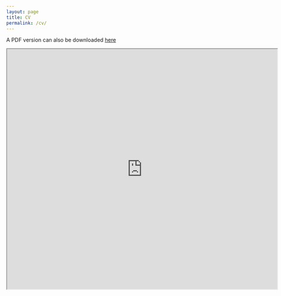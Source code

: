 ```yaml
---
layout: page
title: CV
permalink: /cv/
---
```

A PDF version can also be downloaded [here](https://www.dropbox.com/s/wz4olubsg015dkh/Engelhardt%20Andrew%20CV%202022-08-31.pdf?dl=0)
<iframe src="https://drive.google.com/file/d/1HDbXBQcMuec0xKEU7leFPKtXjg0hF1ny/preview" width="720" height="640" seamless></iframe>
